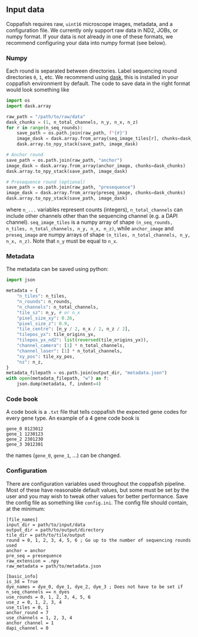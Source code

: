 ## Input data

Coppafish requires raw, `uint16` microscope images, metadata, and a configuration file. We currently only support raw 
data in ND2, JOBs, or numpy format. If your data is not already in one of these formats, we recommend configuring your 
data into numpy format (see below).

### Numpy

Each round is separated between directories. Label sequencing round directories `0`, `1`, etc. We recommend using 
[dask](https://docs.dask.org), this is installed in your coppafish environment by default. The code to save data in the 
right format would look something like

```python
import os
import dask.array

raw_path = "/path/to/raw/data"
dask_chunks = (1, n_total_channels, n_y, n_x, n_z)
for r in range(n_seq_rounds):
    save_path = os.path.join(raw_path, f"{r}")
    image_dask = dask.array.from_array(seq_image_tiles[r], chunks=dask_chunks)
    dask.array.to_npy_stack(save_path, image_dask)

# Anchor round
save_path = os.path.join(raw_path, "anchor")
image_dask = dask.array.from_array(anchor_image, chunks=dask_chunks)
dask.array.to_npy_stack(save_path, image_dask)

# Presequence round (optional)
save_path = os.path.join(raw_path, "presequence")
image_dask = dask.array.from_array(preseq_image, chunks=dask_chunks)
dask.array.to_npy_stack(save_path, image_dask)
```

where `n_...` variables represent counts (integers), `n_total_channels` can include other channels other than the 
sequencing channel (e.g. a DAPI channel). `seq_image_tiles` is a numpy array of shape 
`(n_seq_rounds, n_tiles, n_total_channels, n_y, n_x, n_z)`, while `anchor_image` and `preseq_image` are numpy arrays of 
shape `(n_tiles, n_total_channels, n_y, n_x, n_z)`. Note that `n_y` must be equal to `n_x`.


### Metadata

The metadata can be saved using python:

```python
import json

metadata = {
    "n_tiles": n_tiles,
    "n_rounds": n_rounds,
    "n_channels": n_total_channels,
    "tile_sz": n_y, # or n_x
    "pixel_size_xy": 0.26,
    "pixel_size_z": 0.9,
    "tile_centre": [n_y / 2, n_x / 2, n_z / 2],
    "tilepos_yx": tile_origins_yx,
    "tilepos_yx_nd2": list(reversed(tile_origins_yx)),
    "channel_camera": [1] * n_total_channels,
    "channel_laser": [1] * n_total_channels,
    "xy_pos": tile_xy_pos,
    "nz": n_z,
}
metadata_filepath = os.path.join(output_dir, "metadata.json")
with open(metadata_filepath, "w") as f:
    json.dump(metadata, f, indent=4)
```

### Code book

A code book is a `.txt` file that tells coppafish the expected gene codes for every gene type. An example of a 4 gene 
code book is
```
gene_0 0123012
gene_1 1230123
gene_2 2301230
gene_3 3012301
```
the names (`gene_0`, `gene_1`, ...) can be changed.

### Configuration

There are configuration variables used throughout the coppafish pipeline. Most of these have reasonable default values, 
but some must be set by the user and you may wish to tweak other values for better performance. Save the config file as 
something like `config.ini`. The config file should contain, at the minimum:
```
[file_names]
input_dir = path/to/input/data
output_dir = path/to/output/directory
tile_dir = path/to/tile/output
round = 0, 1, 2, 3, 4, 5, 6 ; Go up to the number of sequencing rounds used
anchor = anchor
pre_seq = presequence
raw_extension = .npy
raw_metadata = path/to/metadata.json

[basic_info]
is_3d = True
dye_names = dye_0, dye_1, dye_2, dye_3 ; Does not have to be set if n_seq_channels == n_dyes
use_rounds = 0, 1, 2, 3, 4, 5, 6
use_z = 0, 1, 2, 3, 4
use_tiles = 0, 1
anchor_round = 7
use_channels = 1, 2, 3, 4
anchor_channel = 1
dapi_channel = 0
```

